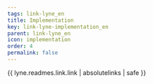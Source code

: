 ```yaml
---
tags: link-lyne_en
title: Implementation
key: link-lyne-implementation_en
parent: link-lyne_en
icon: implementation
order: 4
permalink: false  
---
```

{{ lyne.readmes.link.link | absolutelinks | safe }}



